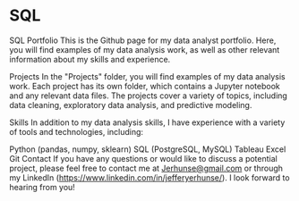 # SQL
SQL Portfolio
This is the Github page for my data analyst portfolio. Here, you will find examples of my data analysis work, as well as other relevant information about my skills and experience.

Projects
In the "Projects" folder, you will find examples of my data analysis work. Each project has its own folder, which contains a Jupyter notebook and any relevant data files. The projects cover a variety of topics, including data cleaning, exploratory data analysis, and predictive modeling.

Skills
In addition to my data analysis skills, I have experience with a variety of tools and technologies, including:

Python (pandas, numpy, sklearn)
SQL (PostgreSQL, MySQL)
Tableau
Excel
Git
Contact
If you have any questions or would like to discuss a potential project, please feel free to contact me at Jerhunse@gmail.com or through my LinkedIn (https://www.linkedin.com/in/jefferyerhunse/). I look forward to hearing from you!
